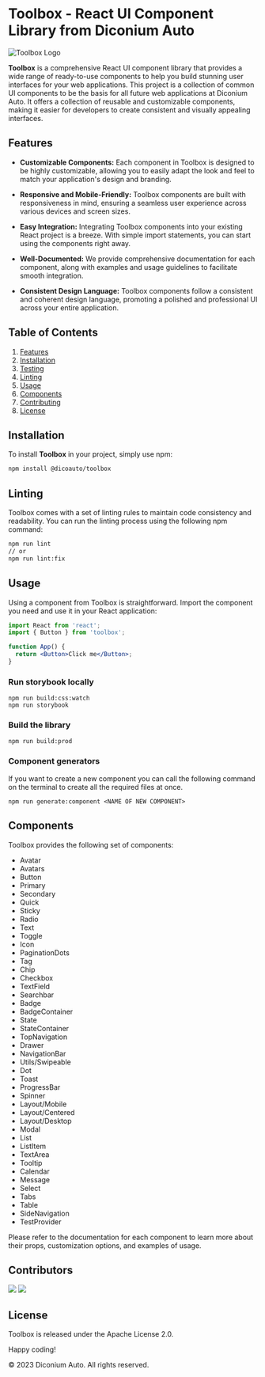 # Toolbox - React UI Component Library from Diconium Auto

![Toolbox Logo](toolbox-logo.png)

**Toolbox** is a comprehensive React UI component library that provides a wide range of ready-to-use components to help you build stunning user interfaces for your web applications. This project is a collection of common UI components to be the basis for all future web applications at Diconium Auto. It offers a collection of reusable and customizable components, making it easier for developers to create consistent and visually appealing interfaces.

## Features

- **Customizable Components:** Each component in Toolbox is designed to be highly customizable, allowing you to easily adapt the look and feel to match your application's design and branding.

- **Responsive and Mobile-Friendly:** Toolbox components are built with responsiveness in mind, ensuring a seamless user experience across various devices and screen sizes.

- **Easy Integration:** Integrating Toolbox components into your existing React project is a breeze. With simple import statements, you can start using the components right away.

- **Well-Documented:** We provide comprehensive documentation for each component, along with examples and usage guidelines to facilitate smooth integration.

- **Consistent Design Language:** Toolbox components follow a consistent and coherent design language, promoting a polished and professional UI across your entire application.

## Table of Contents

1. [Features](#features)
2. [Installation](#installation)
3. [Testing](#testing)
4. [Linting](#linting)
5. [Usage](#usage)
6. [Components](#components)
7. [Contributing](#contributing)
8. [License](#license)

## Installation

To install **Toolbox** in your project, simply use npm:

```bash
npm install @dicoauto/toolbox
```

## Linting
Toolbox comes with a set of linting rules to maintain code consistency and readability. You can run the linting process using the following npm command:

```bash
npm run lint
// or
npm run lint:fix
```

## Usage
Using a component from Toolbox is straightforward. Import the component you need and use it in your React application:

```jsx
import React from 'react';
import { Button } from 'toolbox';

function App() {
  return <Button>Click me</Button>;
}
```

### Run storybook locally

```
npm run build:css:watch
npm run storybook
```

### Build the library

```
npm run build:prod
```

### Component generators

If you want to create a new component you can call the following command on the terminal to create all the required files at once.

```
npm run generate:component <NAME OF NEW COMPONENT>
```

## Components
Toolbox provides the following set of components:

- Avatar
- Avatars
- Button
- Primary
- Secondary
- Quick
- Sticky
- Radio
- Text
- Toggle
- Icon
- PaginationDots
- Tag
- Chip
- Checkbox
- TextField
- Searchbar
- Badge
- BadgeContainer
- State
- StateContainer
- TopNavigation
- Drawer
- NavigationBar
- Utils/Swipeable
- Dot
- Toast
- ProgressBar
- Spinner
- Layout/Mobile
- Layout/Centered
- Layout/Desktop
- Modal
- List
- ListItem
- TextArea
- Tooltip
- Calendar
- Message
- Select
- Tabs
- Table
- SideNavigation
- TestProvider

Please refer to the documentation for each component to learn more about their props, customization options, and examples of usage.

## Contributors

[![](https://github.com/robdembitel.png?size=50)](https://github.com/robdembitel)
[![](https://github.com/5041A.png?size=50)](https://github.com/5041A)

## License
Toolbox is released under the Apache License 2.0.

Happy coding!

© 2023 Diconium Auto. All rights reserved.